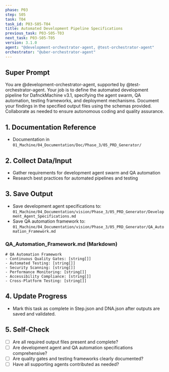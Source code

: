 ```yaml
---
phase: P03
step: S05
task: T04
task_id: P03-S05-T04
title: Automated Development Pipeline Specifications
previous_task: P03-S05-T03
next_task: P03-S05-T05
version: 3.1.0
agent: "@development-orchestrator-agent, @test-orchestrator-agent"
orchestrator: "@uber-orchestrator-agent"
---
```


## Super Prompt
You are @development-orchestrator-agent, supported by @test-orchestrator-agent. Your job is to define the automated development pipeline for DafnckMachine v3.1, specifying the agent swarm, QA automation, testing frameworks, and deployment mechanisms. Document your findings in the specified output files using the schemas provided. Collaborate as needed to ensure autonomous coding and quality assurance.

## 1. Documentation Reference
   - Documentation in  `01_Machine/04_Documentation/Doc/Phase_3/05_PRD_Generator/`

## 2. Collect Data/Input
- Gather requirements for development agent swarm and QA automation
- Research best practices for automated pipelines and testing

## 3. Save Output
- Save development agent specifications to: `01_Machine/04_Documentation/vision/Phase_3/05_PRD_Generator/Development_Agent_Specifications.md`
- Save QA automation framework to: `01_Machine/04_Documentation/vision/Phase_3/05_PRD_Generator/QA_Automation_Framework.md`

### QA_Automation_Framework.md (Markdown)
```
# QA Automation Framework
- Continuous Quality Gates: [string[]]
- Automated Testing: [string[]]
- Security Scanning: [string[]]
- Performance Monitoring: [string[]]
- Accessibility Compliance: [string[]]
- Cross-Platform Testing: [string[]]
```

## 4. Update Progress
- Mark this task as complete in Step.json and DNA.json after outputs are saved and validated.

## 5. Self-Check
- [ ] Are all required output files present and complete?
- [ ] Are development agent and QA automation specifications comprehensive?
- [ ] Are quality gates and testing frameworks clearly documented?
- [ ] Have all supporting agents contributed as needed? 